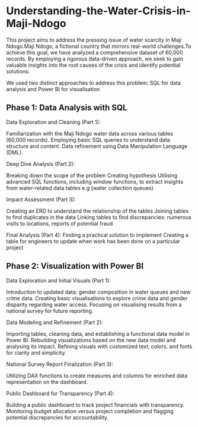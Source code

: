 # Understanding-the-Water-Crisis-in-Maji-Ndogo

This project aims to address the pressing issue of water scarcity in Maji Ndogo.Maji Ndogo, a fictional country that mirrors real-world challenges.To achieve this goal, we have analyzed a comprehensive dataset of 60,000 records. By employing a rigorous data-driven approach, we seek to gain valuable insights into the root causes of the crisis and identify potential solutions. 

We used two distinct approaches to address this problem: SQL for data analysis and Power BI for visualisation 

## Phase 1: Data Analysis with SQL

Data Exploration and Cleaning (Part 1):

Familiarization with the Maji Ndogo water data across various tables (60,000 records).
Employing basic SQL queries to understand data structure and content.
Data refinement using Data Manipulation Language (DML).

Deep Dive Analysis (Part 2):

Breaking down the scope of the problem
Creating hypothesis
Utilising advanced SQL functions, including window functions, to extract insights from water-related data tables e.g (water collection queues)

Impact Assessment (Part 3):

Creating an ERD to understand the relationship of the tables
Joining tables to find duplicates in the data 
Linking tables to find discrepancies: numerous visits to locations, reports of potential fraud

Final Analysis (Part 4):
Finding a practical solution to implement
Creating a table for engineers to update when work has been done on a particular project

## Phase 2: Visualization with Power BI

Data Exploration and Initial Visuals (Part 1):

Introduction to updated data: gender composition in water queues and new crime data.
Creating basic visualisations to explore crime data and gender disparity regarding water access.
Focusing on visualising results from a national survey for future reporting.

Data Modeling and Refinement (Part 2):

Importing tables, cleaning data, and establishing a functional data model in Power BI.
Rebuilding visualizations based on the new data model and analysing its impact.
Refining visuals with customized text, colors, and fonts for clarity and simplicity.

National Survey Report Finalization (Part 3):

Utilizing DAX functions to create measures and columns for enriched data representation on the dashboard.

Public Dashboard for Transparency (Part 4):

Building a public dashboard to track project financials with transparency.
Monitoring budget allocation versus project completion and flagging potential discrepancies for accountability.
